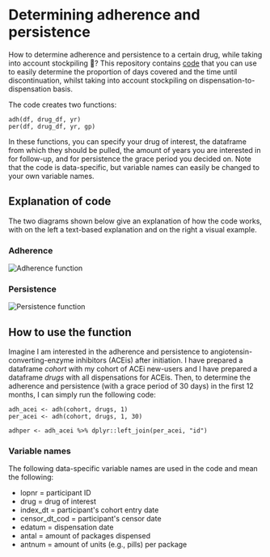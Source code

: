 # Determining adherence and persistence

How to determine adherence and persistence to a certain drug, while taking into account stockpiling :pill:? This repository contains [code](./adhper.R) that you can use to easily determine the proportion of days covered and the time until discontinuation, whilst taking into account stockpiling on dispensation-to-dispensation basis. 

The code creates two functions:

```
adh(df, drug_df, yr)
per(df, drug_df, yr, gp)
```

In these functions, you can specify your drug of interest, the dataframe from which they should be pulled, the amount of years you are interested in for follow-up, and for persistence the grace period you decided on. Note that the code is data-specific, but variable names can easily be changed to your own variable names.

## Explanation of code
The two diagrams shown below give an explanation of how the code works, with on the left a text-based explanation and on the right a visual example.

### Adherence
![Adherence function](https://user-images.githubusercontent.com/98459937/151542077-05bb2359-f661-470a-b5b1-330181156503.png)

### Persistence
![Persistence function](https://user-images.githubusercontent.com/98459937/151542115-3e4e59f5-243c-4094-a7eb-8ce6ac6db084.png)

## How to use the function
Imagine I am interested in the adherence and persistence to angiotensin-converting-enzyme inhibitors (ACEis) after initiation. I have prepared a dataframe _cohort_ with my cohort of ACEi new-users and I have prepared a dataframe _drugs_ with all dispensations for ACEis. Then, to determine the adherence and persistence (with a grace period of 30 days) in the first 12 months, I can simply run the following code:

```
adh_acei <- adh(cohort, drugs, 1)
per_acei <- adh(cohort, drugs, 1, 30)

adhper <- adh_acei %>% dplyr::left_join(per_acei, "id")
```

### Variable names
The following data-specific variable names are used in the code and mean the following:
- lopnr           =   participant ID
- drug            =   drug of interest
- index_dt        =   participant's cohort entry date
- censor_dt_cod   =   participant's censor date
- edatum          =   dispensation date
- antal           =   amount of packages dispensed
- antnum          =   amount of units (e.g., pills) per package
